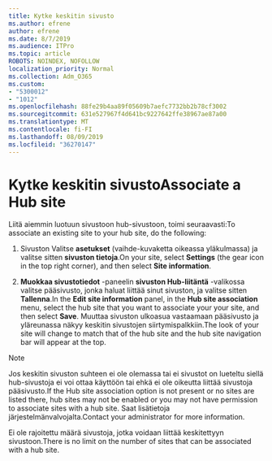 ```yaml
---
title: Kytke keskitin sivusto
ms.author: efrene
author: efrene
ms.date: 8/7/2019
ms.audience: ITPro
ms.topic: article
ROBOTS: NOINDEX, NOFOLLOW
localization_priority: Normal
ms.collection: Adm_O365
ms.custom:
- "5300012"
- "1012"
ms.openlocfilehash: 88fe29b4aa89f05609b7aefc7732bb2b78cf3002
ms.sourcegitcommit: 631e527967f4d641bc9227642ffe38967ae87a00
ms.translationtype: MT
ms.contentlocale: fi-FI
ms.lasthandoff: 08/09/2019
ms.locfileid: "36270147"
---
```

# <a name="associate-a-hub-site"></a><span data-ttu-id="3d18e-102">Kytke keskitin sivusto</span><span class="sxs-lookup"><span data-stu-id="3d18e-102">Associate a Hub site</span></span>

<span data-ttu-id="3d18e-103">Liitä aiemmin luotuun sivustoon hub-sivustoon, toimi seuraavasti:</span><span class="sxs-lookup"><span data-stu-id="3d18e-103">To associate an existing site to your hub site, do the following:</span></span>
  
1. <span data-ttu-id="3d18e-104">Sivuston Valitse **asetukset** (vaihde-kuvaketta oikeassa yläkulmassa) ja valitse sitten **sivuston tietoja**.</span><span class="sxs-lookup"><span data-stu-id="3d18e-104">On your site, select **Settings** (the gear icon in the top right corner), and then select **Site information**.</span></span>

2. <span data-ttu-id="3d18e-105">**Muokkaa sivustotiedot** -paneelin **sivuston Hub-liitäntä** -valikossa valitse pääsivusto, jonka haluat liittää sinut sivuston, ja valitse sitten **Tallenna**.</span><span class="sxs-lookup"><span data-stu-id="3d18e-105">In the **Edit site information** panel, in the **Hub site association** menu, select the hub site that you want to associate your your site, and then select **Save**.</span></span> <span data-ttu-id="3d18e-106">Muuttaa sivuston ulkoasua vastaamaan pääsivusto ja yläreunassa näkyy keskitin sivustojen siirtymispalkkiin.</span><span class="sxs-lookup"><span data-stu-id="3d18e-106">The look of your site will change to match that of the hub site and the hub site navigation bar will appear at the top.</span></span>

 > [!Note]
><span data-ttu-id="3d18e-107">Jos keskitin sivuston suhteen ei ole olemassa tai ei sivustot on lueteltu siellä hub-sivustoja ei voi ottaa käyttöön tai ehkä ei ole oikeutta liittää sivustoja pääsivusto.</span><span class="sxs-lookup"><span data-stu-id="3d18e-107">If the Hub site association option is not present or no sites are listed there, hub sites may not be enabled or you may not have permission to associate sites with a hub site.</span></span> <span data-ttu-id="3d18e-108">Saat lisätietoja järjestelmänvalvojalta.</span><span class="sxs-lookup"><span data-stu-id="3d18e-108">Contact your administrator for more information.</span></span>
>
><span data-ttu-id="3d18e-109">Ei ole rajoitettu määrä sivustoja, jotka voidaan liittää keskitettyyn sivustoon.</span><span class="sxs-lookup"><span data-stu-id="3d18e-109">There is no limit on the number of sites that can be associated with a hub site.</span></span>
  